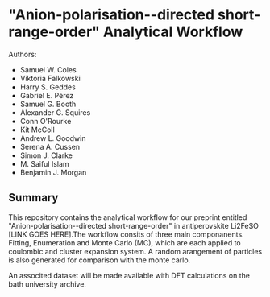 # "Anion-polarisation--directed short-range-order" Analytical Workflow

Authors:
- Samuel W. Coles 
- Viktoria Falkowski
- Harry S. Geddes
- Gabriel E. Pérez
- Samuel G. Booth
- Alexander G. Squires 
- Conn O'Rourke
- Kit McColl
- Andrew L. Goodwin
- Serena A. Cussen
- Simon J. Clarke
- M. Saiful Islam
- Benjamin J. Morgan

## Summary


This repository contains the analytical workflow for our preprint entitled "Anion-polarisation--directed short-range-order" in antiperovskite Li2FeSO [LINK GOES HERE].The workflow consits of three main componanents. Fitting, Enumeration and Monte Carlo (MC), which are each applied to coulombic and cluster expansion system. A random arangement of particles is also generated for comparison with the monte carlo. 




An associted dataset will be made available with DFT calculations on the bath university archive.
